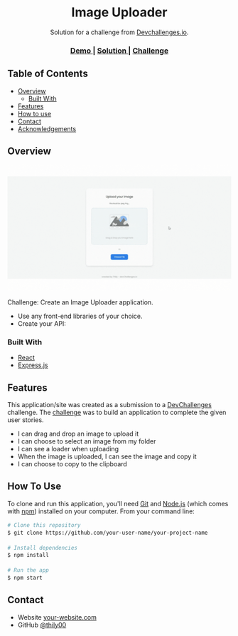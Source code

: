 <!-- Please update value in the {}  -->

<h1 align="center">Image Uploader</h1>

<div align="center">
   Solution for a challenge from  <a href="http://devchallenges.io" target="_blank">Devchallenges.io</a>.
</div>

<div align="center">
  <h3>
    <a href="https://thily-img-uplodaer.netlify.app/">
      Demo
    </a>
    <span> | </span>
    <a href="https://devchallenges.io/solutions/oI7T6AqtDFKYqhT3g49S">
      Solution
    </a>
    <span> | </span>
    <a href="https://devchallenges.io/challenges/O2iGT9yBd6xZBrOcVirx">
      Challenge
    </a>
  </h3>
</div>

<!-- TABLE OF CONTENTS -->

## Table of Contents

- [Overview](#overview)
  - [Built With](#built-with)
- [Features](#features)
- [How to use](#how-to-use)
- [Contact](#contact)
- [Acknowledgements](#acknowledgements)

<!-- OVERVIEW -->

## Overview

![screenshot](https://github.com/thily00/Image-uploader/blob/main/src/assets/Overview.gif?raw=true)

Challenge: Create an Image Uploader application. 
 - Use any front-end libraries of your choice. 
 - Create your API:

### Built With

<!-- This section should list any major frameworks that you built your project using. Here are a few examples.-->

- [React](https://reactjs.org/)
- [Express.js](https://expressjs.com/fr/)

## Features

<!-- List the features of your application or follow the template. Don't share the figma file here :) -->

This application/site was created as a submission to a [DevChallenges](https://devchallenges.io/challenges) challenge. The [challenge](https://devchallenges.io/challenges/O2iGT9yBd6xZBrOcVirx) was to build an application to complete the given user stories.

- I can drag and drop an image to upload it
- I can choose to select an image from my folder
- I can see a loader when uploading
- When the image is uploaded, I can see the image and copy it
- I can choose to copy to the clipboard

## How To Use

<!-- Example: -->

To clone and run this application, you'll need [Git](https://git-scm.com) and [Node.js](https://nodejs.org/en/download/) (which comes with [npm](http://npmjs.com)) installed on your computer. From your command line:

```bash
# Clone this repository
$ git clone https://github.com/your-user-name/your-project-name

# Install dependencies
$ npm install

# Run the app
$ npm start
```

## Contact

- Website [your-website.com](https://thilyweather.netlify.com/)
- GitHub [@thily00](https://github.com/thily00)

